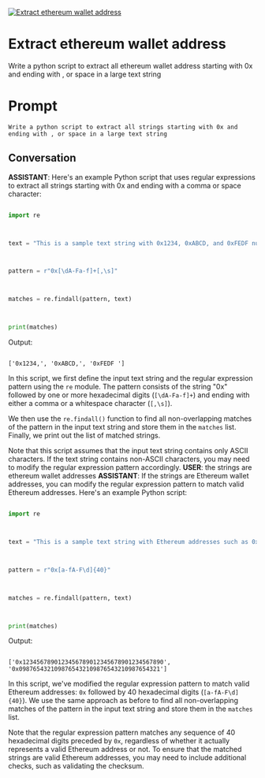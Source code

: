 
[![Extract ethereum wallet address](https://flow-prompt-covers.s3.us-west-1.amazonaws.com/icon/realistic/real_5.png)]()
# Extract ethereum wallet address 
Write a python script to extract all ethereum wallet address starting with 0x and ending with , or space in a large text string

# Prompt

```
Write a python script to extract all strings starting with 0x and ending with , or space in a large text string
```

## Conversation

**ASSISTANT**: Here's an example Python script that uses regular expressions to extract all strings starting with 0x and ending with a comma or space character:



```python

import re



text = "This is a sample text string with 0x1234, 0xABCD, and 0xFEDF numbers in it."



pattern = r"0x[\dA-Fa-f]+[,\s]"



matches = re.findall(pattern, text)



print(matches)

```



Output:

```

['0x1234,', '0xABCD,', '0xFEDF ']

```



In this script, we first define the input text string and the regular expression pattern using the `re` module. The pattern consists of the string "0x" followed by one or more hexadecimal digits (`[\dA-Fa-f]+`) and ending with either a comma or a whitespace character (`[,\s]`).



We then use the `re.findall()` function to find all non-overlapping matches of the pattern in the input text string and store them in the `matches` list. Finally, we print out the list of matched strings.



Note that this script assumes that the input text string contains only ASCII characters. If the text string contains non-ASCII characters, you may need to modify the regular expression pattern accordingly.
**USER**: the strings are ethereum wallet addresses
**ASSISTANT**: If the strings are Ethereum wallet addresses, you can modify the regular expression pattern to match valid Ethereum addresses. Here's an example Python script:



```python

import re



text = "This is a sample text string with Ethereum addresses such as 0x1234567890123456789012345678901234567890 and 0x0987654321098765432109876543210987654321."



pattern = r"0x[a-fA-F\d]{40}"



matches = re.findall(pattern, text)



print(matches)

```



Output:

```

['0x1234567890123456789012345678901234567890', '0x0987654321098765432109876543210987654321']

```



In this script, we've modified the regular expression pattern to match valid Ethereum addresses: `0x` followed by 40 hexadecimal digits (`[a-fA-F\d]{40}`). We use the same approach as before to find all non-overlapping matches of the pattern in the input text string and store them in the `matches` list.



Note that the regular expression pattern matches any sequence of 40 hexadecimal digits preceded by `0x`, regardless of whether it actually represents a valid Ethereum address or not. To ensure that the matched strings are valid Ethereum addresses, you may need to include additional checks, such as validating the checksum.


